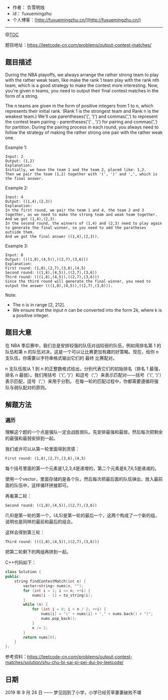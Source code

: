 

- 作者：    负雪明烛
- id：      fuxuemingzhu
- 个人博客：[http://fuxuemingzhu.cn/](http://fuxuemingzhu.cn/)

---
@[TOC](目录)

题目地址：https://leetcode-cn.com/problems/output-contest-matches/

## 题目描述

During the NBA playoffs, we always arrange the rather strong team to play with the rather weak team, like make the rank 1 team play with the rank nth team, which is a good strategy to make the contest more interesting. Now, you're given n teams, you need to output their final contest matches in the form of a string.

The n teams are given in the form of positive integers from 1 to n, which represents their initial rank. (Rank 1 is the strongest team and Rank n is the weakest team.) We'll use parentheses('(', ')') and commas(',') to represent the contest team pairing - parentheses('(' , ')') for pairing and commas(',') for partition. During the pairing process in each round, you always need to follow the strategy of making the rather strong one pair with the rather weak one.

Example 1:

    Input: 2
    Output: (1,2)
    Explanation: 
    Initially, we have the team 1 and the team 2, placed like: 1,2.
    Then we pair the team (1,2) together with '(', ')' and ',', which is the final answer.

Example 2:

    Input: 4
    Output: ((1,4),(2,3))
    Explanation: 
    In the first round, we pair the team 1 and 4, the team 2 and 3 together, as we need to make the strong team and weak team together.
    And we got (1,4),(2,3).
    In the second round, the winners of (1,4) and (2,3) need to play again to generate the final winner, so you need to add the paratheses outside them.
    And we got the final answer ((1,4),(2,3)).

Example 3:

    Input: 8
    Output: (((1,8),(4,5)),((2,7),(3,6)))
    Explanation: 
    First round: (1,8),(2,7),(3,6),(4,5)
    Second round: ((1,8),(4,5)),((2,7),(3,6))
    Third round: (((1,8),(4,5)),((2,7),(3,6)))
    Since the third round will generate the final winner, you need to output the answer (((1,8),(4,5)),((2,7),(3,6))).

Note:

- The n is in range [2, 212].
- We ensure that the input n can be converted into the form 2k, where k is a positive integer.

## 题目大意

在 NBA 季后赛中，我们总是安排较强的队伍对战较弱的队伍，例如用排名第 1 的队伍和第 n 的队伍对决，这是一个可以让比赛更加有趣的好策略。现在，给你 n 支队伍，你需要以字符串格式输出它们的 最终 比赛配对。

n 支队伍按从 1 到 n 的正整数格式给出，分别代表它们的初始排名（排名 1 最强，排名 n 最弱）。我们用括号（'(', ')'）和逗号（','）来表示匹配对——括号（'(', ')'）表示匹配，逗号（','）来用于分割。 在每一轮的匹配过程中，你都需要遵循将强队与弱队配对的原则。

## 解题方法

### 遍历

理解这个题的一个点是强队一定会战胜弱队。先安排最强和最弱，然后每次把剩余的最强和最弱安排到一起。

我们或许可以从第一轮里面得到灵感：

    First round: (1,8),(2,7),(3,6),(4,5)
    
每个括号里面的第一个元素是1,2,3,4是递增的，第二个元素是8,7,6,5是递减的。

使用一个vector<string>，里面存储的是各个队，然后每次把最后面的队伍弹出，放入最前面的队伍中，这样循环拼接即可。

再看第二轮：

    Second round: ((1,8),(4,5)),((2,7),(3,6))

(1,8)是第一轮的第一个，(4,5)是第一轮的最后一个，这两个构成了一个新的组，说明也是同样的最前和最后的组合。

这样会得到第三轮：

    Third round: (((1,8),(4,5)),((2,7),(3,6)))

把第二轮剩下的两组再拼到一起。

C++代码如下：

```cpp
class Solution {
public:
    string findContestMatch(int n) {
        vector<string> nums(n, "");
        for (int i = 1; i <= n; ++i) {
            nums[i - 1] = to_string(i);
        }
        while (n) {
            for (int i = 0; i < n / 2; ++i) {
                nums[i] = "(" + nums[i] + "," + nums.back() + ")";
                nums.pop_back();
            }
            n /= 2;
        }
        return nums[0];
    }
};
```

参考资料：https://leetcode-cn.com/problems/output-contest-matches/solution/shu-chu-bi-sai-pi-pei-dui-by-leetcode/

## 日期

2019 年 9 月 24 日 —— 梦见回到了小学，小学已经芳草萋萋破败不堪


  [1]: https://timgsa.baidu.com/timg?image&quality=80&size=b9999_10000&sec=1569299800527&di=0791f14b34f5db98eb9acb10fbb908b1&imgtype=0&src=http://gss0.baidu.com/94o3dSag_xI4khGko9WTAnF6hhy/zhidao/pic/item/1ad5ad6eddc451da41652b3bb0fd5266d116324a.jpg
